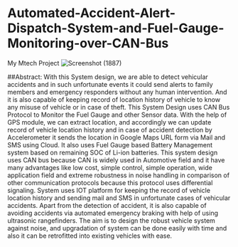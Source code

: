 # Automated-Accident-Alert-Dispatch-System-and-Fuel-Gauge-Monitoring-over-CAN-Bus
My Mtech Project
![Screenshot (1887)](https://user-images.githubusercontent.com/88953654/138480435-c8065b46-acd9-4a9c-8994-9b67e7201957.png)

##Abstract:
With this System design, we are able to detect vehicular accidents and in such unfortunate events it could send alerts to family members and emergency responders without any human intervention. And it is also capable of keeping record of location history of vehicle to know any misuse of vehicle or in case of theft. This System Design uses CAN Bus Protocol to Monitor the Fuel Gauge and other Sensor data.
With the help of GPS module, we can extract location, and accordingly we can update record of vehicle location history and in case of accident detection by Accelerometer it sends the location in Google Maps URL form via Mail and SMS using Cloud.
It also uses Fuel Gauge based Battery Management system based on remaining SOC of Li-ion batteries.
This system design uses CAN bus because CAN is widely used in Automotive field and it have many advantages like low cost, simple control, simple operation, wide application field and extreme robustness in noise handling in comparison of other communication protocols because this protocol uses differential signaling.
System uses IOT platform for keeping the record of vehicle location history and sending mail and SMS in unfortunate cases of vehicular accidents.
Apart from the detection of accident, it is also capable of avoiding accidents via automated emergency braking with help of using ultrasonic rangefinders.
The aim is to design the robust vehicle system against noise, and upgradation of system can be done easily with time and also it can be retrofitted into existing vehicles with ease. 
